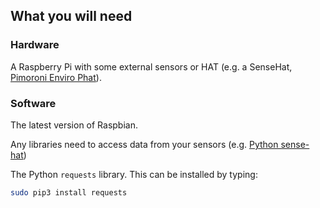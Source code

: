 ## What you will need

### Hardware

A Raspberry Pi with some external sensors or HAT (e.g. a SenseHat, [Pimoroni Enviro Phat](https://shop.pimoroni.com/products/enviro-phat)).

### Software

The latest version of Raspbian.

Any libraries need to access data from your sensors (e.g. [Python sense-hat](https://pythonhosted.org/sense-hat/))

The Python `requests` library. This can be installed by typing:

```bash
sudo pip3 install requests
```
